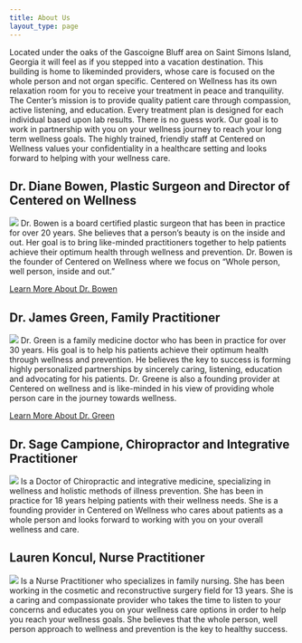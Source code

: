 ```yaml
---
title: About Us
layout_type: page
---
```

Located under the oaks of the Gascoigne Bluff area on Saint Simons Island, Georgia it will feel as if you stepped into a vacation destination.  This building is home to likeminded providers, whose care is focused on the whole person and not organ specific.  Centered on Wellness has its own relaxation room for you to receive your treatment in peace and tranquility.  The Center’s mission is to provide quality patient care through compassion, active listening, and education.  Every treatment plan is designed for each individual based upon lab results.  There is no guess work.  Our goal is to work in partnership with you on your wellness journey to reach your long term wellness goals.  The highly trained, friendly staff at Centered on Wellness values your confidentiality in a healthcare setting and looks forward to helping with your wellness care.


## Dr. Diane Bowen, Plastic Surgeon and Director of Centered on Wellness

![](/images/drbowen.jpg) Dr. Bowen is a board certified plastic surgeon that has been in practice for over 20 years.  She believes that a person’s beauty is on the inside and out.  Her goal is to bring like-minded practitioners together to help patients achieve their optimum health through wellness and prevention.  Dr. Bowen is the founder of Centered on Wellness where  we focus on “Whole person, well person, inside and out.”

[Learn More About Dr. Bowen](/drdianebowen)


## Dr. James Green, Family Practitioner

![](/images/drgreene.jpg) Dr. Green is a family medicine doctor who has been in practice for over 30 years.  His goal is to help his patients achieve their optimum health through wellness and prevention.  He believes the key to success is forming highly personalized partnerships by sincerely caring, listening, education and advocating for his patients.  Dr. Greene is also a founding provider at Centered on wellness and is like-minded in his view of providing whole person care in the journey towards wellness.

[Learn More About Dr. Green](/drjamesgreen)


## Dr. Sage Campione, Chiropractor and Integrative Practitioner
![](/images/drcampione.jpg) Is a Doctor of Chiropractic and integrative medicine, specializing in wellness and holistic methods of illness prevention.  She has been in practice for 18 years helping patients with their wellness needs.  She is a founding provider in Centered on Wellness who cares about patients as a whole person and looks forward to working with you on your overall wellness and care.


## Lauren Koncul, Nurse Practitioner
![](/images/Koncul.jpg) Is a Nurse Practitioner who specializes in family nursing.  She has been working in the cosmetic and reconstructive surgery field for 13 years.  She is a caring and compassionate provider who takes the time to listen to your concerns and educates you on your wellness care options in order to help you reach your wellness goals.  She believes that the whole person, well person approach to wellness and prevention is the key to healthy success.
